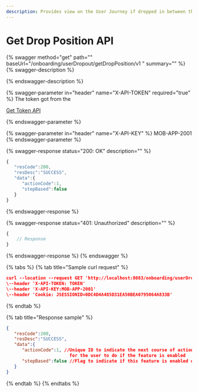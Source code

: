 ```yaml
---
description: Provides view on the User Journey if dropped in between the Registration flow
---
```


# Get Drop Position API



{% swagger method="get" path="" baseUrl="<domain>/onboarding/userDropout/getDropPosition/v1 " summary="" %}
{% swagger-description %}

{% endswagger-description %}

{% swagger-parameter in="header" name="X-API-TOKEN" required="true" %}
The token got from the  

[Get Token API](../../common-apis/get-app-token-api.md)


{% endswagger-parameter %}

{% swagger-parameter in="header" name="X-API-KEY" %}
MOB-APP-2001
{% endswagger-parameter %}

{% swagger-response status="200: OK" description="" %}
```javascript
{
   "resCode":200,
   "resDesc":"SUCCESS",
   "data":{
      "actionCode":1,
      "stepBased":false
   }
}
```
{% endswagger-response %}

{% swagger-response status="401: Unauthorized" description="" %}
```javascript
{
    // Response
}
```
{% endswagger-response %}
{% endswagger %}

{% tabs %}
{% tab title="Sample curl request" %}
```json
curl --location --request GET 'http://localhost:8083/onboarding/userDropout/getDropPosition/v1 ' \
\--header 'X-API-TOKEN: TOKEN'
\--header 'X-API-KEY:MOB-APP-2001'
\--header 'Cookie: JSESSIONID=0DC4D4A485D31EA50BEA0795064A833B'
```
{% endtab %}

{% tab title="Response sample" %}
```json
{
   "resCode":200,
   "resDesc":"SUCCESS",
   "data":{
      "actionCode":1, //Unique ID to indicate the next course of action 
                        for the user to do if the feature is enabled
      "stepBased":false //Flag to indicate if this feature is enabled or not
   }
}
```
{% endtab %}
{% endtabs %}
